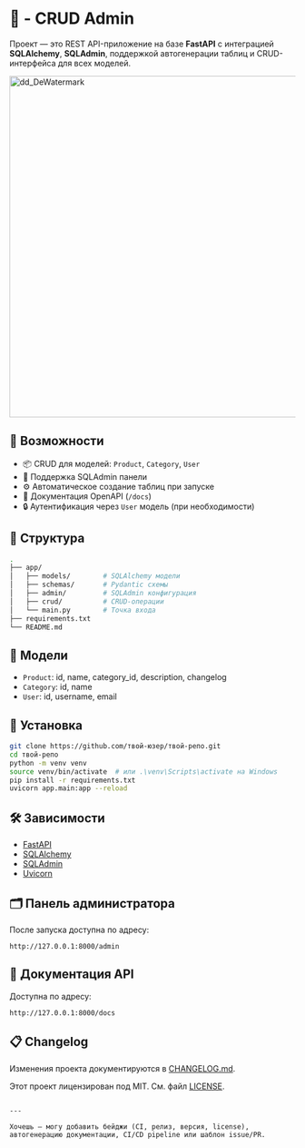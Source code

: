 
# 🧩 - CRUD Admin

Проект — это REST API-приложение на базе **FastAPI** с интеграцией **SQLAlchemy**, **SQLAdmin**, поддержкой автогенерации таблиц и CRUD-интерфейса для всех моделей.


<p align="left">
  <img src="https://github.com/user-attachments/assets/96da0139-453a-4d16-96c1-4dbe547aa3f0" alt="dd_DeWatermark" width="600" />
</p>


## 🚀 Возможности

- 📦 CRUD для моделей: `Product`, `Category`, `User`
- 🧾 Поддержка SQLAdmin панели
- ⚙️ Автоматическое создание таблиц при запуске
- 📝 Документация OpenAPI (`/docs`)
- 🔒 Аутентификация через `User` модель (при необходимости)

## 📁 Структура

```bash
.
├── app/
│   ├── models/        # SQLAlchemy модели
│   ├── schemas/       # Pydantic схемы
│   ├── admin/         # SQLAdmin конфигурация
│   ├── crud/          # CRUD-операции
│   └── main.py        # Точка входа
├── requirements.txt
└── README.md
````

## 🧱 Модели

* `Product`: id, name, category\_id, description, changelog
* `Category`: id, name
* `User`: id, username, email

## 🔧 Установка

```bash
git clone https://github.com/твой-юзер/твой-репо.git
cd твой-репо
python -m venv venv
source venv/bin/activate  # или .\venv\Scripts\activate на Windows
pip install -r requirements.txt
uvicorn app.main:app --reload
```

## 🛠 Зависимости

* [FastAPI](https://fastapi.tiangolo.com/)
* [SQLAlchemy](https://www.sqlalchemy.org/)
* [SQLAdmin](https://sqladmin.readthedocs.io/)
* [Uvicorn](https://www.uvicorn.org/)

## 🗂 Панель администратора

После запуска доступна по адресу:

```
http://127.0.0.1:8000/admin
```

## 📜 Документация API

Доступна по адресу:

```
http://127.0.0.1:8000/docs
```

## 📋 Changelog

Изменения проекта документируются в [CHANGELOG.md](./CHANGELOG.md).


Этот проект лицензирован под MIT. См. файл [LICENSE](./LICENSE).

```
 
---

Хочешь — могу добавить бейджи (CI, релиз, версия, license), автогенерацию документации, CI/CD pipeline или шаблон issue/PR.
```
